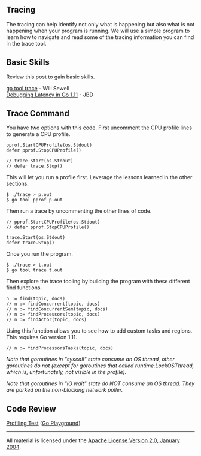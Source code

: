 ## Tracing

The tracing can help identify not only what is happening but also what is not happening when your program is running. We will use a simple program to learn how to navigate and read some of the tracing information you can find in the trace tool.

## Basic Skills

Review this post to gain basic skills.

[go tool trace](https://making.pusher.com/go-tool-trace/) - Will Sewell  
[Debugging Latency in Go 1.11](https://medium.com/observability/debugging-latency-in-go-1-11-9f97a7910d68) - JBD

## Trace Command

You have two options with this code. First uncomment the CPU profile lines to generate a CPU profile.

    pprof.StartCPUProfile(os.Stdout)
	defer pprof.StopCPUProfile()

	// trace.Start(os.Stdout)
	// defer trace.Stop()

This will let you run a profile first. Leverage the lessons learned in the other sections.

    $ ./trace > p.out
    $ go tool pprof p.out

Then run a trace by uncommenting the other lines of code.

    // pprof.StartCPUProfile(os.Stdout)
	// defer pprof.StopCPUProfile()

	trace.Start(os.Stdout)
	defer trace.Stop()

Once you run the program.

    $ ./trace > t.out
    $ go tool trace t.out

Then explore the trace tooling by building the program with these different find functions.

    n := find(topic, docs)
	// n := findConcurrent(topic, docs)
	// n := findConcurrentSem(topic, docs)
	// n := findProcessors(topic, docs)
	// n := findActor(topic, docs)

Using this function allows you to see how to add custom tasks and regions. This requires Go version 1.11.

	// n := findProcessorsTasks(topic, docs)

_Note that goroutines in "syscall" state consume an OS thread, other goroutines do not (except for goroutines that called runtime.LockOSThread, which is, unfortunately, not visible in the profile)._

_Note that goroutines in "IO wait" state do NOT consume an OS thread. They are parked on the non-blocking network poller._ 

## Code Review
 
[Profiling Test](trace.go) ([Go Playground](https://play.golang.org/p/shsD0xiwjhA))
___
All material is licensed under the [Apache License Version 2.0, January 2004](http://www.apache.org/licenses/LICENSE-2.0).
